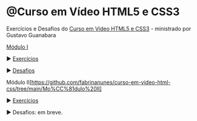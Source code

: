# @Curso em Vídeo HTML5 e CSS3

Exercícios e Desafios do [Curso em Vídeo HTML5 e CSS3](https://github.com/gustavoguanabara/html-css) - ministrado por Gustavo Guanabara 

[Módulo I](https://github.com/fabrinanunes/curso-em-video-html-css/tree/main/Mo%CC%81dulo%20I)

▶️ [Exercícios](https://github.com/fabrinanunes/curso-em-video-html-css/tree/main/Mo%CC%81dulo%20I/Exercicios)

▶️ [Desafios](https://github.com/fabrinanunes/curso-em-video-html-css/tree/main/Mo%CC%81dulo%20I/Desafios)

Módulo II[https://github.com/fabrinanunes/curso-em-video-html-css/tree/main/Mo%CC%81dulo%20II]

▶️ [Exercícios](https://github.com/fabrinanunes/curso-em-video-html-css/tree/main/Mo%CC%81dulo%20II)

▶️ Desafios: em breve.
